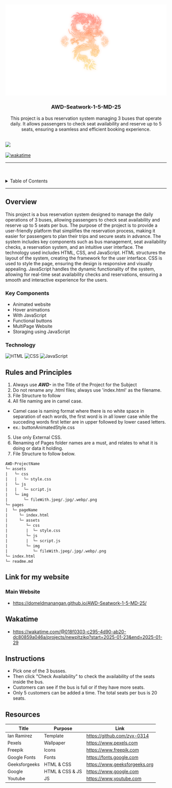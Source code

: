 <a name="readme-top"/>

<br/>

<br />
<div align="center">
  <a href="https://github.com/DomeldManangan/">
  <!-- TODO: If you want to add logo or banner you can add it here -->
    <img src="./assets/img/LegenX Logo.png" alt="Nyebe" width="auto" height="auto">
  </a>
<!-- TODO: Change Title to the name of the title of your Project -->
  <h3 align="center">AWD-Seatwork-1-5-MD-25</h3>
</div>
<!-- TODO: Make a short description -->
<div align="center">
  This project is a bus reservation system managing 3 buses that operate daily. It allows passengers to check seat availability and reserve up to 5 seats, ensuring a seamless and efficient booking experience.
</div>

<br />

<!-- TODO: Change the zyx-0314 into your github username  -->
<!-- TODO: Change the WD-Template-Project into the same name of your folder -->
![](https://visit-counter.vercel.app/counter.png?page=DomeldManangan/AWD-Seatwork-1-5-MD-25)

[![wakatime](https://wakatime.com/badge/user/018f0303-c295-4d90-ab20-dc80859a046a/project/98884095-01e6-4bbe-a6c7-2d17758b730c.svg)](https://wakatime.com/badge/user/018f0303-c295-4d90-ab20-dc80859a046a/project/98884095-01e6-4bbe-a6c7-2d17758b730c)

---

<br />
<br />

<!-- TODO: If you want to add more layers for your readme -->
<details>
  <summary>Table of Contents</summary>
  <ol>
    <li>
      <a href="#overview">Overview</a>
      <ol>
        <li>
          <a href="#key-components">Key Components</a>
        </li>
        <li>
          <a href="#technology">Technology</a>
        </li>
      </ol>
    </li>
    <li>
      <a href="#rules-and-principles">Rules and Principles</a>
    </li>
    <li>
      <a href="#link-for-my-website">Links</a>
    </li>
      <li>
      <a href="#wakatime">Wakatime</a>
    </li>
          <li>
      <a href="#instructions">Instructions</a>
    </li>
    <li>
      <a href="#resources">Resources</a>
    </li>
  </ol>
</details>

---

## Overview

<!-- TODO: To be changed -->
This project is a bus reservation system designed to manage the daily operations of 3 buses, allowing passengers to check seat availability and reserve up to 5 seats per bus. The purpose of the project is to provide a user-friendly platform that simplifies the reservation process, making it easier for passengers to plan their trips and secure seats in advance. The system includes key components such as bus management, seat availability checks, a reservation system, and an intuitive user interface. The technology used includes HTML, CSS, and JavaScript. HTML structures the layout of the system, creating the framework for the user interface. CSS is used to style the page, ensuring the design is responsive and visually appealing. JavaScript handles the dynamic functionality of the system, allowing for real-time seat availability checks and reservations, ensuring a smooth and interactive experience for the users.

### Key Components
<!-- TODO: List of Key Components -->
- Animated website
- Hover animations
- With JavaScript
- Functional buttons
- MultiPage Website
- Storaging using JavaScript

### Technology
<!-- TODO: List of Technology Used -->
![HTML](https://img.shields.io/badge/HTML-E34F26?style=for-the-badge&logo=html5&logoColor=white)
![CSS](https://img.shields.io/badge/CSS-1572B6?style=for-the-badge&logo=css3&logoColor=white)
![JavaScript](https://img.shields.io/badge/JavaScript-F7DF1E?style=for-the-badge&logo=javascript&logoColor=white)

## Rules and Principles
1. Always use ***AWD-*** in the Title of the Project for the Subject
2. Do not rename any .html files; always use 'index.html' as the filename.
3. File Structure to follow
4. All file naming are in camel case.
- Camel case is naming format where there is no white space in separation of each words, the first word is in all lower case while the succeding words first letter are in upper followed by lower cased letters.
- ex.: buttonAnimatedStyle.css
5. Use only External CSS.
6. Renaming of Pages folder names are a must, and relates to what it is doing or data it holding.
7. File Structure to follow below.

```
AWD-ProjectName
└─ assets
|   └─ css
|   |   └─ style.css
|   └─ js
|   |   └─ script.js
|   └─ img
|       └─ fileWith.jpeg/.jpg/.webp/.png
└─ pages
|  └─ pageName
|     └─ index.html
|     └─ assets
|        └─ css
|        |  └─ style.css
|        └─ js
|        |  └─ script.js
|        └─ img
|           └─ fileWith.jpeg/.jpg/.webp/.png
└─ index.html
└─ readme.md
```

## Link for my website

### Main Website

- https://domeldmanangan.github.io/AWD-Seatwork-1-5-MD-25/

## Wakatime

- https://wakatime.com/@018f0303-c295-4d90-ab20-dc80859a046a/projects/newpltzikq?start=2025-01-23&end=2025-01-29

## Instructions

- Pick one of the 3 busses.
- Then click "Check Availability" to check the availability of the seats inside the bus.
- Customers can see if the bus is full or if they have more seats.
- Only 5 customers can be added a time. The total seats per bus is 20 seats.

## Resources

<!-- TODO: Add References -->
| Title | Purpose | Link |
|-|-|-|
| Ian Ramirez | Template | https://github.com/zyx-0314 |
| Pexels | Wallpaper | https://www.pexels.com |
| Freepik | Icons | https://www.freepik.com |
| Google Fonts | Fonts | https://fonts.google.com |
| Geeksforgeeks | HTML & CSS | https://www.geeksforgeeks.org |
| Google | HTML & CSS & JS | https://www.google.com |
| Youtube | JS | https://www.youtube.com |